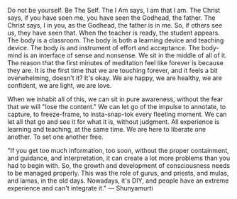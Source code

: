 Do not be yourself. Be The Self.
The I Am says, I am that I am.
The Christ says, if you have seen me, you have seen the Godhead, the father.
The Christ says, I in you, as the Godhead, the father is in me.
So, if others see us, they have seen that.
When the teacher is ready, the student appears.
The body is a classroom.
The body is both a learning device and teaching device.
The body is and instrument of effort and acceptance.
The body-mind is an interface of sense and nonsense.
We sit in the middle of all of it.
The reason that the first minutes of meditation feel like forever is because they are.
It is the first time that we are touching forever, and it feels a bit overwhelming, doesn't it?
It's okay. We are happy, we are healthy, we are confident, we are light, we are love.

When we inhabit all of this, we can sit in pure awareness, without the fear that we will "lose the content."
We can let go of the impulse to annotate, to capture, to freeze-frame, to insta-snap-tok every fleeting moment.
We can let all that go and see it for what it is, without judgment. 
All experience is learning and teaching, at the same time.
We are here to liberate one another. To set one another free.

"If you get too much information, too soon, without the proper containment, and guidance, and interpretation, it can create a lot more problems than you had to begin with. So, the growth and development of consciousness needs to be managed properly. This was the role of gurus, and priests, and mulas, and lamas, in the old days. Nowadays, it's DIY, and people have an extreme experience and can't integrate it." &mdash; Shunyamurti